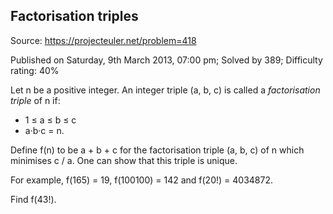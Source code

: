 Factorisation triples
---------------------

Source: https://projecteuler.net/problem=418

Published on Saturday, 9th March 2013, 07:00 pm; Solved by 389;
Difficulty rating: 40%

Let n be a positive integer. An integer triple (a, b, c) is called a
*factorisation triple* of n if:

-   1 ≤ a ≤ b ≤ c
-   a·b·c = n.

Define f(n) to be a + b + c for the factorisation triple (a, b, c) of n
which minimises c / a. One can show that this triple is unique.

For example, f(165) = 19, f(100100) = 142 and f(20!) = 4034872.

Find f(43!).
